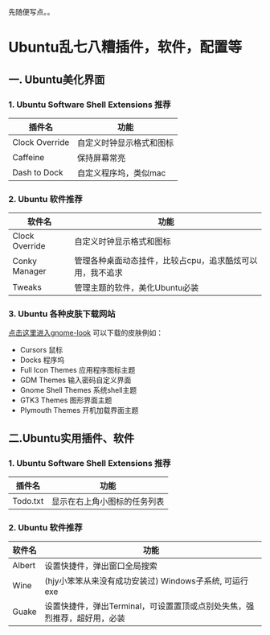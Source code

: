 先随便写点。。

# Ubuntu乱七八糟插件，软件，配置等

## 一. Ubuntu美化界面
### 1. Ubuntu Software Shell Extensions 推荐
|插件名|功能|
|---|---|
|Clock Override|自定义时钟显示格式和图标|
|Caffeine|保持屏幕常亮|
|Dash to Dock|自定义程序坞，类似mac|

### 2. Ubuntu 软件推荐
|软件名|功能|
|---|---|
|Clock Override|自定义时钟显示格式和图标|
|Conky Manager|管理各种桌面动态挂件，比较占cpu，追求酷炫可以用，我不追求|
|Tweaks|管理主题的软件，美化Ubuntu必装|

### 3. Ubuntu 各种皮肤下载网站

[点击这里进入gnome-look](https://www.gnome-look.org/)
可以下载的皮肤例如：
- Cursors 鼠标
- Docks 程序坞
- Full Icon Themes 应用程序图标主题
- GDM Themes 输入密码自定义界面
- Gnome Shell Themes 系统shell主题
- GTK3 Themes 图形界面主题
- Plymouth Themes 开机加载界面主题

## 二.Ubuntu实用插件、软件
### 1. Ubuntu Software Shell Extensions 推荐
|插件名|功能|
|---|---|
|Todo.txt|显示在右上角小图标的任务列表|

### 2. Ubuntu 软件推荐
|软件名|功能|
|---|---|
|Albert|设置快捷件，弹出窗口全局搜索|
|Wine|(hjy小笨笨从来没有成功安装过) Windows子系统, 可运行exe|
|Guake|设置快捷件，弹出Terminal，可设置置顶或点别处失焦，强烈推荐，超好用，必装|

